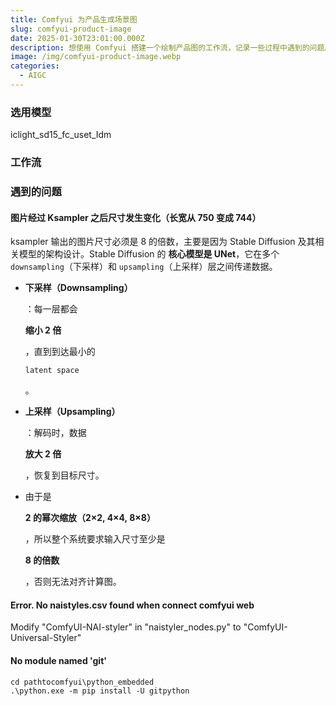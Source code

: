 ```yaml
---
title: Comfyui 为产品生成场景图
slug: comfyui-product-image
date: 2025-01-30T23:01:00.000Z
description: 想使用 Comfyui 搭建一个绘制产品图的工作流，记录一些过程中遇到的问题。
image: /img/comfyui-product-image.webp
categories:
  - AIGC
---
```

### 选用模型

iclight_sd15_fc_uset_Idm

### 工作流

### 遇到的问题

#### 图片经过 Ksampler 之后尺寸发生变化（长宽从 750 变成 744）

ksampler 输出的图片尺寸必须是 8 的倍数，主要是因为 Stable Diffusion 及其相关模型的架构设计。Stable Diffusion 的 **核心模型是 UNet**，它在多个 `downsampling`（下采样）和 `upsampling`（上采样）层之间传递数据。

* **下采样（Downsampling）**

  ：每一层都会 

  **缩小 2 倍**

  ，直到到达最小的 

  `latent space`

  。
* **上采样（Upsampling）**

  ：解码时，数据 

  **放大 2 倍**

  ，恢复到目标尺寸。
* 由于是 

  **2 的幂次缩放（2×2, 4×4, 8×8）**

  ，所以整个系统要求输入尺寸至少是 

  **8 的倍数**

  ，否则无法对齐计算图。

#### Error. No naistyles.csv found when connect comfyui web

Modify "ComfyUI-NAI-styler" in "naistyler_nodes.py" to "ComfyUI-Universal-Styler"

#### No module named 'git'

```shell
cd pathtocomfyui\python_embedded
.\python.exe -m pip install -U gitpython
```
